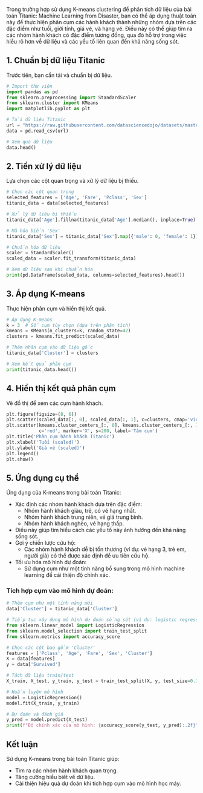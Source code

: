 Trong trường hợp sử dụng K-means clustering để phân tích dữ liệu của bài toán Titanic: Machine Learning from Disaster, bạn có thể áp dụng thuật toán này để thực hiện phân cụm các hành khách thành những nhóm dựa trên các đặc điểm như tuổi, giới tính, giá vé, và hạng vé. Điều này có thể giúp tìm ra các nhóm hành khách có đặc điểm tương đồng, qua đó hỗ trợ trong việc hiểu rõ hơn về dữ liệu và các yếu tố liên quan đến khả năng sống sót.

## 1. Chuẩn bị dữ liệu Titanic
Trước tiên, bạn cần tải và chuẩn bị dữ liệu.

```python
# Import thư viện
import pandas as pd
from sklearn.preprocessing import StandardScaler
from sklearn.cluster import KMeans
import matplotlib.pyplot as plt

# Tải dữ liệu Titanic
url = "https://raw.githubusercontent.com/datasciencedojo/datasets/master/titanic.csv"
data = pd.read_csv(url)

# Xem qua dữ liệu
data.head()
```

## 2. Tiền xử lý dữ liệu
Lựa chọn các cột quan trọng và xử lý dữ liệu bị thiếu.

```python
# Chọn các cột quan trọng
selected_features = ['Age', 'Fare', 'Pclass', 'Sex']
titanic_data = data[selected_features]

# Xử lý dữ liệu bị thiếu
titanic_data['Age'].fillna(titanic_data['Age'].median(), inplace=True)

# Mã hóa biến 'Sex'
titanic_data['Sex'] = titanic_data['Sex'].map({'male': 0, 'female': 1})

# Chuẩn hóa dữ liệu
scaler = StandardScaler()
scaled_data = scaler.fit_transform(titanic_data)

# Xem dữ liệu sau khi chuẩn hóa
print(pd.DataFrame(scaled_data, columns=selected_features).head())
```

## 3. Áp dụng K-means
Thực hiện phân cụm và hiển thị kết quả.

```python
# Áp dụng K-means
k = 3  # Số cụm tùy chọn (dựa trên phân tích)
kmeans = KMeans(n_clusters=k, random_state=42)
clusters = kmeans.fit_predict(scaled_data)

# Thêm nhãn cụm vào dữ liệu gốc
titanic_data['Cluster'] = clusters

# Xem kết quả phân cụm
print(titanic_data.head())
```

## 4. Hiển thị kết quả phân cụm
Vẽ đồ thị để xem các cụm hành khách.

```python
plt.figure(figsize=(8, 6))
plt.scatter(scaled_data[:, 0], scaled_data[:, 1], c=clusters, cmap='viridis', s=30)
plt.scatter(kmeans.cluster_centers_[:, 0], kmeans.cluster_centers_[:, 1], 
            c='red', marker='X', s=200, label='Tâm cụm')
plt.title('Phân cụm hành khách Titanic')
plt.xlabel('Tuổi (scaled)')
plt.ylabel('Giá vé (scaled)')
plt.legend()
plt.show()
```

## 5. Ứng dụng cụ thể
Ứng dụng của K-means trong bài toán Titanic:
- Xác định các nhóm hành khách dựa trên đặc điểm:
  - Nhóm hành khách giàu, trẻ, có vé hạng nhất.
  - Nhóm hành khách trung niên, vé giá trung bình.
  - Nhóm hành khách nghèo, vé hạng thấp.
- Điều này giúp tìm hiểu cách các yếu tố này ảnh hưởng đến khả năng sống sót.
- Gợi ý chiến lược cứu hộ:
  - Các nhóm hành khách dễ bị tổn thương (ví dụ: vé hạng 3, trẻ em, người già) có thể được xác định để ưu tiên cứu hộ.
- Tối ưu hóa mô hình dự đoán:
  - Sử dụng cụm như một tính năng bổ sung trong mô hình machine learning để cải thiện độ chính xác.

### Tích hợp cụm vào mô hình dự đoán:

```python
# Thêm cụm như một tính năng mới
data['Cluster'] = titanic_data['Cluster']

# Tiếp tục xây dựng mô hình dự đoán sống sót (ví dụ: logistic regression)
from sklearn.linear_model import LogisticRegression
from sklearn.model_selection import train_test_split
from sklearn.metrics import accuracy_score

# Chọn các cột bao gồm 'Cluster'
features = ['Pclass', 'Age', 'Fare', 'Sex', 'Cluster']
X = data[features]
y = data['Survived']

# Tách dữ liệu train/test
X_train, X_test, y_train, y_test = train_test_split(X, y, test_size=0.3, random_state=42)

# Huấn luyện mô hình
model = LogisticRegression()
model.fit(X_train, y_train)

# Dự đoán và đánh giá
y_pred = model.predict(X_test)
print(f"Độ chính xác của mô hình: {accuracy_score(y_test, y_pred):.2f}")
```

## Kết luận
Sử dụng K-means trong bài toán Titanic giúp:
- Tìm ra các nhóm hành khách quan trọng.
- Tăng cường hiểu biết về dữ liệu.
- Cải thiện hiệu quả dự đoán khi tích hợp cụm vào mô hình học máy.


